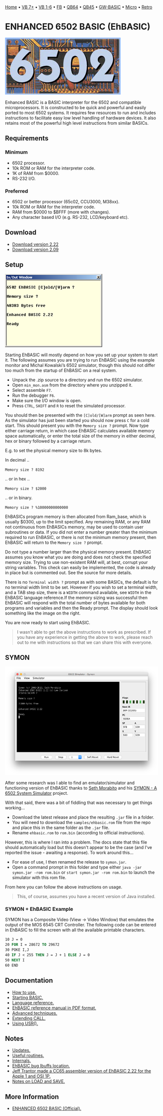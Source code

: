 [Home](https://gotbasic.com) • [VB 7+](vb.md) • [VB 1-6](vb6.md) • [FB](freebasic.md) • [QB64](qb64.md) • [QB45](qb.md) • [GW-BASIC](gw-basic.md) • [Micro](micro.md) • [Retro](retro.md)

# ENHANCED 6502 BASIC (EhBASIC)

![6502](images/6502.jpg)

Enhanced BASIC is a BASIC interpreter for the 6502 and compatible microprocessors. It is constructed to be quick and powerful and easily ported to most 6502 systems. It requires few resources to run and includes instructions to facilitate easy low level handling of hardware devices. It also retains most of the powerful high level instructions from similar BASICs.

## Requirements

### Minimum

* 6502 processor.
* 10k ROM or RAM for the interpreter code.
* 1K of RAM from $0000.
* RS-232 I/O.

### Preferred

* 6502 or better processor (65c02, CCU3000, M38xx).
* 10k ROM or RAM for the interpreter code.
* RAM from $0000 to $BFFF (more with changes).
* Any character based I/O (e.g. RS-232, LCD/keyboard etc).

## Download

* [Download version 2.22](http://retro.hansotten.nl/uploads/leedavison/6502_EhBASIC_V2.22-master.zip)
* [Download version 2.09](http://retro.hansotten.nl/uploads/leedavison/ehbasicsourc209e.zip)

## Setup

![EhBASIC](images/ehbasic.png)

Starting EhBASIC will mostly depend on how you set up your system to start it. The following assumes you are trying to run EhBASIC using the example monitor and Michal Kowalski’s 6502 simulator, though this should not differ too much from the startup of EhBASIC on a real system.

* Unpack the .zip source to a directory and run the 6502 simulator.
* Open `min_mon.asm` from the directory where you unzipped it.
* Select assemble `F7`.
* Run the debugger `F6`.
* Make sure the I/O window is open.
* Press `CTRL`, `SHIFT` and `R` to reset the simulated processor.

You should then be presented with the `[C]old/[W]arm` prompt as seen here. As the simulator has just been started you should now press `C` for a cold start. This should present you with the `Memory size ?` prompt. Now type either carriage return, in which case EhBASIC calculates available memory space automatically, or enter the total size of the memory in either decimal, hex or binary followed by a carriage return.

E.g. to set the physical memory size to 8k bytes.

In decimal ..

`Memory size ? 8192`

.. or in hex ..

`Memory size ? $2000`

.. or in binary.

`Memory size ? %10000000000000`

EhBASICs program memory is then allocated from Ram_base, which is usually $0300, up to the limit specified. Any remaining RAM, or any RAM not continuous from EhBASICs memory, may be used to contain user subroutines or data. If you did not enter a number greater than the minimum required to run EhBASIC, or there is not the minimum memory present, then EhBASIC will return to the `Memory size ?` prompt.

Do not type a number larger than the physical memory present. EhBASIC assumes you know what you are doing and does not check the specified memory size. Trying to use non-existent RAM will, at best, corrupt your string variables. This check can easily be implemented, the code is already in place but is commented out. See the source for more details.

There is no `Terminal width ?` prompt as with some BASICs, the default is for no terminal width limit to be set. However if you wish to set a terminal width, and a TAB step size, there is a `WIDTH` command available, see `WIDTH` in the EhBASIC language reference.If the memory sizing was successful then EhBASIC will respond with the total number of bytes available for both programs and variables and then the Ready prompt. The display should look something like the image on the right.

You are now ready to start using EhBASIC.

> I wasn't able to get the above instructions to work as prescribed. If you have any experience in getting the above to work, please reach out to me with instructions so that we can share this with everyone.

## SYMON

![symon](images/ehbasic_symon.png)

After some research was I able to find an emulator/simulator and functioning version of EhBASIC thanks to [Seth Morabito](https://github.com/sethm) and his [SYMON - A 6502 System Simulator](https://github.com/sethm/symon) project.

With that said, there was a bit of fiddling that was necessary to get things working...

* Download the latest release and place the resulting `.jar` file in a folder.
* You will need to download the `samples/ehbasic.rom` file from the repo and place this in the same folder as the `.jar` file.
* Rename `ehbasic.rom` to `rom.bin` (according to official instructions).

However, this is where I ran into a problem. The docs state that this file should automatically load but this doesn't appear to be the case (and I've reported the issue - awaiting a response). To work around this...

* For ease of use, I then renamed the release to `symon.jar`.
* Open a command prompt in this folder and type either `java -jar symon.jar -rom rom.bin` or `start symon.jar -rom rom.bin` to launch the simulator with this rom file.

From here you can follow the above instructions on usage.

> This, of course, assumes you have a recent version of Java installed.

### SYMON + EhBASIC Example

SYMON has a Composite Video (View -> Video Window) that emulates the output of the MOS 6545 CRT Controller. The following code can be entered in EhBASIC to fill the screen with all the available printable characters.

```vb
10 J = 0
20 FOR I = 28672 TO 29672
30 POKE I,J
40 IF J < 255 THEN J = J + 1 ELSE J = 0
50 NEXT I
60 END
```

## Documentation

* [How to use.](http://retro.hansotten.nl/6502-sbc/lee-davison-web-site/enhanced-6502-basic/how-to-use-ehbasic/)
* [Starting BASIC.](http://retro.hansotten.nl/6502-sbc/starting-ehbasic/)
* [Language reference.](http://retro.hansotten.nl/6502-sbc/lee-davison-web-site/enhanced-6502-basic/ehbasic-language-reference/)
* [EhBASIC reference manual in PDF format.](http://retro.hansotten.nl/uploads/leedavison/Enhanced_6502_BASIC_reference_manual.pdf)
* [Advanced techniques.](http://retro.hansotten.nl/6502-sbc/advanced-ehbasic-techniques/)
* [Extending CALL.](http://retro.hansotten.nl/6502-sbc/lee-davison-web-site/enhanced-6502-basic/ehbasic-extending-call/)
* [Using USR().](http://retro.hansotten.nl/6502-sbc/lee-davison-web-site/enhanced-6502-basic/ehbasic-using-usr/)

## Notes

* [Updates.](http://retro.hansotten.nl/6502-sbc/lee-davison-web-site/enhanced-6502-basic/update-ehbasic/)
* [Useful routines.](http://retro.hansotten.nl/6502-sbc/lee-davison-web-site/enhanced-6502-basic/ehbasic-useful-routines/)
* [Internals.](http://retro.hansotten.nl/6502-sbc/lee-davison-web-site/enhanced-6502-basic/ehbasic-internals/)
* [EhBASIC bug Ibuffs location.](http://retro.hansotten.nl/6502-sbc/lee-davison-web-site/enhanced-6502-basic/ehbasic-bug-ibuffs-location/)
* [Jeff Trantor made a CC65 assembler version of EhBASIC 2.22 for the Apple 1 and OSI 1P.](https://github.com/jefftranter/6502/tree/master/asm/ehbasic)
* [Notes on LOAD and SAVE.](http://retro.hansotten.nl/6502-sbc/lee-davison-web-site/enhanced-6502-basic/ehbasic-load-and-save-notes/)

## More Information

* [ENHANCED 6502 BASIC (Official).](http://retro.hansotten.nl/6502-sbc/lee-davison-web-site/enhanced-6502-basic/)
